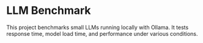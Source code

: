 # LLM Benchmark

This project benchmarks small LLMs running locally with Ollama. It tests response time, model load time, and performance under various conditions.
